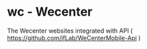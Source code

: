 # wc - Wecenter
The Wecenter websites integrated with API ( https://github.com/ifLab/WeCenterMobile-Api )


